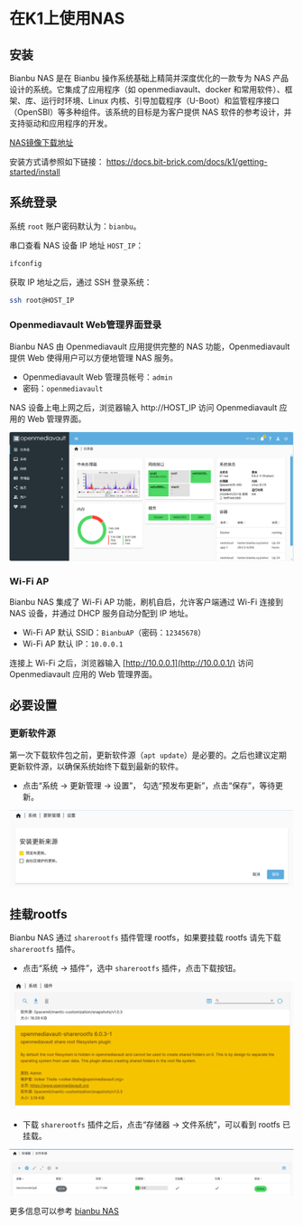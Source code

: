 # 在K1上使用NAS

## 安装

Bianbu NAS 是在 Bianbu 操作系统基础上精简并深度优化的一款专为 NAS 产品设计的系统。它集成了应用程序（如 openmediavault、docker 和常用软件）、框架、库、运行时环境、Linux 内核、引导加载程序（U-Boot）和监管程序接口（OpenSBI）等多种组件。该系统的目标是为客户提供 NAS 软件的参考设计，并支持驱动和应用程序的开发。

[NAS镜像下载地址](https://archive.spacemit.com/image/k1/version/bianbu/v1.0.15/bianbu-23.10-nas-k1-v1.0.15-release-20240907161818.img.zip)

安装方式请参照如下链接：
https://docs.bit-brick.com/docs/k1/getting-started/install




## 系统登录

系统 `root` 账户密码默认为：`bianbu`。

串口查看 NAS 设备 IP 地址 `HOST_IP`：

```Bash
ifconfig
```

获取 IP 地址之后，通过 SSH 登录系统：

```Bash
ssh root@HOST_IP
```

### Openmediavault Web管理界面登录

Bianbu NAS 由 Openmediavault 应用提供完整的 NAS 功能，Openmediavault 提供 Web 使得用户可以方便地管理 NAS 服务。

- Openmediavault Web 管理员帐号：`admin`
- 密码：`openmediavault`

NAS 设备上电上网之后，浏览器输入 http://HOST_IP 访问 Openmediavault 应用的 Web 管理界面。

![alt text](img/image.png)

### Wi-Fi AP

Bianbu  NAS 集成了 Wi-Fi AP 功能，刷机自启，允许客户端通过 Wi-Fi 连接到 NAS 设备，并通过 DHCP 服务自动分配到 IP 地址。

- Wi-Fi AP 默认 SSID：`BianbuAP`（密码：`12345678`）
- Wi-Fi AP 默认 IP：`10.0.0.1`

连接上 Wi-Fi 之后，浏览器输入 [http://10.0.0.1](http://10.0.0.1/) 访问 Openmediavault 应用的 Web 管理界面。

## 必要设置

### 更新软件源

第一次下载软件包之前，更新软件源（`apt update`）是必要的。之后也建议定期更新软件源，以确保系统始终下载到最新的软件。

- 点击“系统 -> 更新管理 -> 设置”， 勾选“预发布更新”，点击“保存”，等待更新。

![software_update1](img/software_update1.png)

## 挂载rootfs

Bianbu NAS 通过 `sharerootfs` 插件管理 rootfs，如果要挂载 rootfs 请先下载 `sharerootfs` 插件。

- 点击“系统 -> 插件”，选中 `sharerootfs` 插件，点击下载按钮。

![sharerootfs1](img/sharerootfs1.png)

- 下载 `sharerootfs` 插件之后，点击“存储器 -> 文件系统”，可以看到 rootfs 已挂载。

![sharerootfs2](img/sharerootfs2.png)



更多信息可以参考 [bianbu NAS](https://bianbu.spacemit.com/bianbu-nas/base_setup)